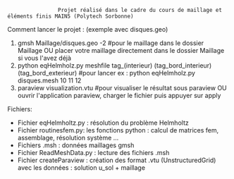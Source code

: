 					Projet réalisé dans le cadre du cours de maillage et éléments finis MAIN5 (Polytech Sorbonne)


Comment lancer le projet : (exemple avec disques.geo)
  1) gmsh Maillage/disques.geo -2 #pour le maillage dans le dossier Maillage 
  OU placer votre maillage directement dans le dossier Maillage si vous l'avez déjà
  2) python eqHelmholz.py meshfile tag_(interieur) (tag_bord_interieur) (tag_bord_exterieur) #pour lancer
  		ex : python eqHelmholz.py disques.mesh 10 11 12 
  3) paraview visualization.vtu #pour visualiser le résultat sous paraview
  OU ouvrir l'application paraview, charger le fichier puis appuyer sur apply

  Fichiers:
  - Fichier eqHelmholtz.py : résolution du problème Helmholtz 
  - Fichier routinesfem.py: les fonctions python : calcul de matrices fem, assemblage, résolution système ... 
  - Fichiers .msh : données maillages gmsh
  - Fichier ReadMeshData.py : lecture des fichiers .msh
  - Fichier createParaview : création des format .vtu (UnstructuredGrid) avec les données : solution u_sol + maillage 